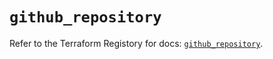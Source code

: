 # `github_repository`

Refer to the Terraform Registory for docs: [`github_repository`](https://registry.terraform.io/providers/integrations/github/5.43.0/docs/resources/repository).
